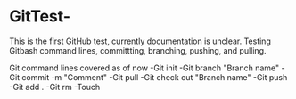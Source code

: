 # GitTest-

This is the first GitHub test, currently documentation is unclear. Testing Gitbash command lines, committting, branching, pushing, and pulling. 

Git command lines covered as of now
-Git init
-Git branch "Branch name"
-Git commit -m "Comment"
-Git pull
-Git check out "Branch name"
-Git push
-Git add . 
-Git rm 
-Touch 
